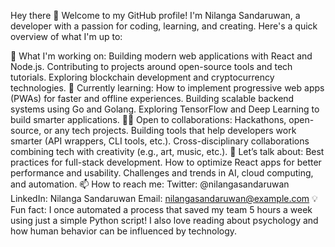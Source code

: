 Hey there 👋
Welcome to my GitHub profile! I'm Nilanga Sandaruwan, a developer with a passion for coding, learning, and creating. Here's a quick overview of what I'm up to:

🔧 What I'm working on:
Building modern web applications with React and Node.js.
Contributing to projects around open-source tools and tech tutorials.
Exploring blockchain development and cryptocurrency technologies.
🌱 Currently learning:
How to implement progressive web apps (PWAs) for faster and offline experiences.
Building scalable backend systems using Go and Golang.
Exploring TensorFlow and Deep Learning to build smarter applications.
👨‍💻 Open to collaborations:
Hackathons, open-source, or any tech projects.
Building tools that help developers work smarter (API wrappers, CLI tools, etc.).
Cross-disciplinary collaborations combining tech with creativity (e.g., art, music, etc.).
🤔 Let’s talk about:
Best practices for full-stack development.
How to optimize React apps for better performance and usability.
Challenges and trends in AI, cloud computing, and automation.
📫 How to reach me:
Twitter: @nilangasandaruwan
LinkedIn: Nilanga Sandaruwan
Email: nilangasandaruwan@example.com
💡 Fun fact:
I once automated a process that saved my team 5 hours a week using just a simple Python script!
I also love reading about psychology and how human behavior can be influenced by technology.

